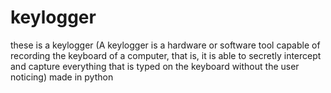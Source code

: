 # keylogger
these is a keylogger (A keylogger is a hardware or software tool capable of recording the keyboard of a computer, that is, it is able to secretly intercept and capture everything that is typed on the keyboard without the user noticing) made in python
